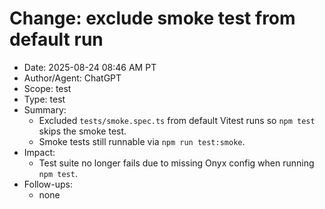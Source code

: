 # Change: exclude smoke test from default run

- Date: 2025-08-24 08:46 AM PT
- Author/Agent: ChatGPT
- Scope: test
- Type: test
- Summary:
  - Excluded `tests/smoke.spec.ts` from default Vitest runs so `npm test` skips the smoke test.
  - Smoke tests still runnable via `npm run test:smoke`.
- Impact:
  - Test suite no longer fails due to missing Onyx config when running `npm test`.
- Follow-ups:
  - none
